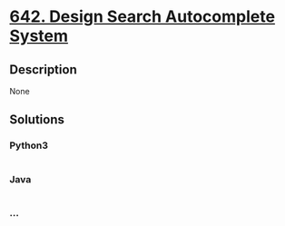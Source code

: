 # [642. Design Search Autocomplete System](https://leetcode.com/problems/design-search-autocomplete-system)

## Description
None


## Solutions


### Python3

```python

```

### Java

```java

```

### ...
```

```

